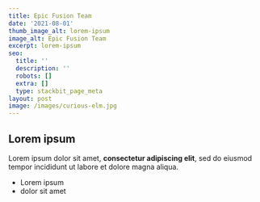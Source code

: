 ```yaml
---
title: Epic Fusion Team
date: '2021-08-01'
thumb_image_alt: lorem-ipsum
image_alt: Epic Fusion Team
excerpt: lorem-ipsum
seo:
  title: ''
  description: ''
  robots: []
  extra: []
  type: stackbit_page_meta
layout: post
image: /images/curious-elm.jpg
---
```

## Lorem ipsum

Lorem ipsum dolor sit amet, **consectetur adipiscing elit**, sed do eiusmod tempor incididunt ut labore et dolore magna aliqua.

- Lorem ipsum
- dolor sit amet
